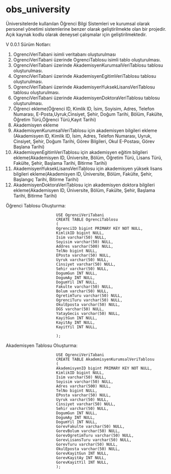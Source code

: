 # obs_university
Üniversitelerde kullanılan Öğrenci Bilgi Sistemleri ve kurumsal olarak personel yönetimi sistemlerine benzer olarak geliştirilmekte olan bir projedir. Açık kaynak kodlu olarak deneysel çalışmalar için geliştirilmektedir.

V 0.0.1 Sürüm Notları:
  1. OgrenciVeriTabani isimli veritabanı oluşturulması
  2. OgrenciVeriTabani üzerinde OgrenciTablosu isimli tablo oluşturulması.
  3. OgrenciVeriTabani üzerinde AkademisyenKurumsalVeriTablosu tablosu oluşturulması.
  4. OgrenciVeriTabani üzerinde AkademisyenEgitimVeriTablosu tablosu oluşturulması.
  5. OgrenciVeriTabani üzerinde AkademisyenYuksekLisansVeriTablosu tablosu oluşturulması.
  6. OgrenciVeriTabani üzerinde AkademisyenDoktoraVeriTablosu tablosu oluşturulması.
  7. Öğrenci ekleme(Öğrenci ID, Kimlik ID, İsim, Soyisim, Adres, Telefon Numarası, E-Posta,Uyruk,Cinsiyet, Şehir, Doğum Tarihi, Bölüm, Fakülte, Öğretim Türü,Öğrenci Türü,Kayıt Tarihi)
  8. Akademisyen ekleme
  9. AkademisyenKurumsalVeriTablosu için akademisyen bilgileri ekleme (Akademisyen ID, Kimlik ID, İsim, Adres, Telefon Numarası, Uyruk, Cinsiyet, Şehir, Doğum Tarihi, Görev Bilgileri, Okul E-Postası, Görev Başlana Tarihi)
  10. AkademisyenEgitimVeriTablosu için akademisyen eğitim bilgileri ekleme(Akademisyen ID, Üniversite, Bölüm, Öğretim Türü, Lisans Türü, Fakülte, Şehir, Başlama Tarihi, Bitirme Tarihi)
  11. AkademisyenYuksekLisansVeriTablosu için akademisyen yüksek lisans bilgileri ekleme(Akademisyen ID, Üniversite, Bölüm, Fakülte, Şehir, Başlangıç Tarihi, Bitirme Tarihi)
  12. AkademisyenDoktoraVeriTablosu için akademisyen doktora bilgileri ekleme(Akademisyen ID, Üniversite, Bölüm, Fakülte, Şehir, Başlama Tarihi, Bitirme Tarihi)

Öğrenci Tablosu Olıuşturma:

                          USE OgrenciVeriTabani
                          CREATE TABLE OgrenciTablosu
                          (
                          OgrenciID bigint PRIMARY KEY NOT NULL,
                          KimlikID bigint NULL,
                          Isim varchar(50) NULL,
                          Soyisim varchar(50) NULL,
                          Addres varchar(500) NULL,
                          TelNo bigint NULL,
                          EPosta varchar(50) NULL,
                          Uyruk varchar(50) NULL,
                          Cinsiyet varchar(50) NULL,
                          Sehir varchar(50) NULL,
                          DogumGun INT NULL,
                          DogumAy INT NULL,
                          DogumYil INT NULL,
                          Fakulte varchar(50) NULL,
                          Bolum varchar(50) NULL,
                          OgretimTuru varchar(50) NULL,
                          OgrenciTuru varchar(50) NULL,
                          OkulEposta varchar(50) NULL,
                          DGS varchar(50) NULL,
                          YatayGecis varchar(50) NULL,
                          KayitGun INT NULL,
                          KayitAy INT NULL,
                          KayitYil INT NULL,

                          );
Akademisyen Tablosu Olıuşturma:

                          USE OgrenciVeriTabani
                          CREATE TABLE AkademisyenKurumsalVeriTablosu
                          (
                          AkademisyenID bigint PRIMARY KEY NOT NULL,
                          KimlikID bigint NULL,
                          Isim varchar(50) NULL,
                          Soyisim varchar(50) NULL,
                          Adres varchar(500) NULL,
                          TelNo bigint NULL,
                          EPosta varchar(50) NULL,
                          Uyruk varchar(50) NULL,
                          Cinsiyet varchar(50) NULL,
                          Sehir varchar(50) NULL,
                          DogumGun INT NULL,
                          DogumAy INT NULL,
                          DogumYil INT NULL,
                          GorevFakulte varchar(50) NULL,
                          GorevBolum varchar(50) NULL,
                          GorevOgretimTuru varchar(50) NULL,
                          GorevLisansTuru varchar(50) NULL,
                          GorevTuru varchar(50) NULL,
                          OkulEposta varchar(50) NULL,
                          GorevKayitGun INT NULL,
                          GorevKayitAy INT NULL,
                          GorevKayitYil INT NULL,
                          );
